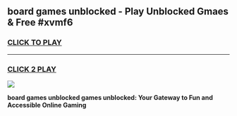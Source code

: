 
## board games unblocked - Play Unblocked Gmaes & Free #xvmf6
<h3>
<a href="https://news.freeplayer.one?title=board_games_unblocked&ref=03M">CLICK TO PLAY</a></h3>
<hr>

<h3>
<a href="https://news.freeplayer.one?title=board_games_unblocked&ref=03M">CLICK 2 PLAY</a>
  
</h3>

<a href="https://news.freeplayer.one?title=board_games_unblocked&ref=03M"><img src="https://clearcache.store/games.png"></a>


**board games unblocked games unblocked: Your Gateway to Fun and Accessible Online Gaming**

